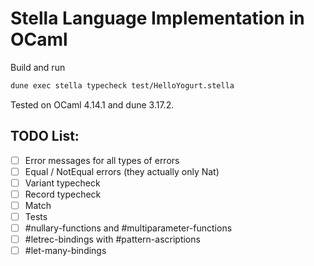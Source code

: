 Stella Language Implementation in OCaml
======

Build and run
```bash
dune exec stella typecheck test/HelloYogurt.stella
```
Tested on OCaml 4.14.1 and dune 3.17.2.

## TODO List:
- [ ] Error messages for all types of errors
- [ ] Equal / NotEqual errors (they actually only Nat)
- [ ] Variant typecheck
- [ ] Record typecheck
- [ ] Match
- [ ] Tests
- [ ] #nullary-functions and #multiparameter-functions
- [ ] #letrec-bindings with #pattern-ascriptions
- [ ] #let-many-bindings